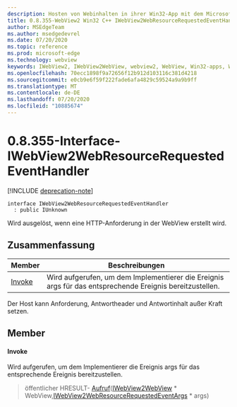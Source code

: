 ```yaml
---
description: Hosten von Webinhalten in ihrer Win32-App mit dem Microsoft Edge WebView2-Steuerelement
title: 0.8.355-WebView2 Win32 C++ IWebView2WebResourceRequestedEventHandler
author: MSEdgeTeam
ms.author: msedgedevrel
ms.date: 07/20/2020
ms.topic: reference
ms.prod: microsoft-edge
ms.technology: webview
keywords: IWebView2, IWebView2WebView, webview2, WebView, Win32-apps, Win32, Edge
ms.openlocfilehash: 70ecc1898f9a72656f12b912d103116c381d4218
ms.sourcegitcommit: e0cb9e6f59f222fade6afa4829c59524a9a9b9ff
ms.translationtype: MT
ms.contentlocale: de-DE
ms.lasthandoff: 07/20/2020
ms.locfileid: "10885674"
---
```

# 0.8.355-Interface-IWebView2WebResourceRequestedEventHandler 

[!INCLUDE [deprecation-note](../../includes/deprecation-note.md)]

```
interface IWebView2WebResourceRequestedEventHandler
  : public IUnknown
```

Wird ausgelöst, wenn eine HTTP-Anforderung in der WebView erstellt wird.

## Zusammenfassung

 Member                        | Beschreibungen
--------------------------------|---------------------------------------------
[Invoke](#invoke) | Wird aufgerufen, um dem Implementierer die Ereignis args für das entsprechende Ereignis bereitzustellen.

Der Host kann Anforderung, Antwortheader und Antwortinhalt außer Kraft setzen.

## Member

#### Invoke 

Wird aufgerufen, um dem Implementierer die Ereignis args für das entsprechende Ereignis bereitzustellen.

> öffentlicher HRESULT- [Aufruf](#invoke)([IWebView2WebView](IWebView2WebView.md) * WebView,[IWebView2WebResourceRequestedEventArgs](IWebView2WebResourceRequestedEventArgs.md) * args)

